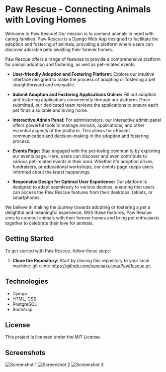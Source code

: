 # Paw Rescue - Connecting Animals with Loving Homes

Welcome to Paw Rescue! Our mission is to connect animals in need with caring families. Paw Rescue is a Django Web App designed to facilitate the adoption and fostering of animals, providing a platform where users can discover adorable pets awaiting their forever homes.

Paw Rescue offers a range of features to provide a comprehensive platform for animal adoption and fostering, as well as pet-related events:


- **User-friendly Adoption and Fostering Platform:** Explore our intuitive interface designed to make the process of adopting or fostering a pet straightforward and enjoyable.


- **Submit Adoption and Fostering Applications Online:** Fill out adoption and fostering applications conveniently through our platform. Once submitted, our dedicated team reviews the applications to ensure each pet finds a suitable and loving home.


- **Interactive Admin Panel:** For administrators, our interactive admin panel offers powerful tools to manage animals, applications, and other essential aspects of the platform. This allows for efficient communication and decision-making in the adoption and fostering process.


- **Events Page:** Stay engaged with the pet-loving community by exploring our events page. Here, users can discover and even contribute to various pet-related events in their area. Whether it's adoption drives, fundraisers, or educational workshops, our events page keeps users informed about the latest happenings.


- **Responsive Design for Optimal User Experience:** Our platform is designed to adapt seamlessly to various devices, ensuring that users can access the Paw Rescue features from their desktops, tablets, or smartphones.

We believe in making the journey towards adopting or fostering a pet a delightful and meaningful experience. With these features, Paw Rescue aims to connect animals with their forever homes and bring pet enthusiasts together to celebrate their love for animals.

## Getting Started

To get started with Paw Rescue, follow these steps:

1. **Clone the Repository:** Start by cloning this repository to your local machine: git clone https://github.com/vanesakuleva/PawRescue.git


## Technologies

- Django
- HTML, CSS
- PostgreSQL
- Bootstrap


[//]: # (## Demo)

[//]: # ()
[//]: # (For a live demonstration of the Paw Rescue platform, visit our live demo at [http://pawrescue-demo.com/]&#40;http://pawrescue-demo.com/&#41;.)

## License

This project is licensed under the MIT License.

## Screenshots

![Screenshot 1](screenshots/screenshot1.jpg)
![Screenshot 2](screenshots/screenshot2.jpg)
![Screenshot 3](screenshots/screenshot3.jpg)